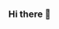 ### Hi there 👋

<!--
**dMarQjr/dMarQjr** is a ✨ _special_ ✨ repository because its `README.md` (this file) appears on your GitHub profile.

Here are some ideas to get you started:

- 🔭 I’m currently working on QT C++ development learnings.
- 🌱 I’m currently looking to continue my learning of program languages with a focus on embedded software and IoT.
- 🤔 I’m looking for help with other developers to build off of existing code bases and contribute to the community.
- 💬 Ask me about IoT, embedded software, hardware and PM.
- 📫 How to reach me: ...
- 😄 Pronouns: he/him
- ⚡ Fun fact:
-->
